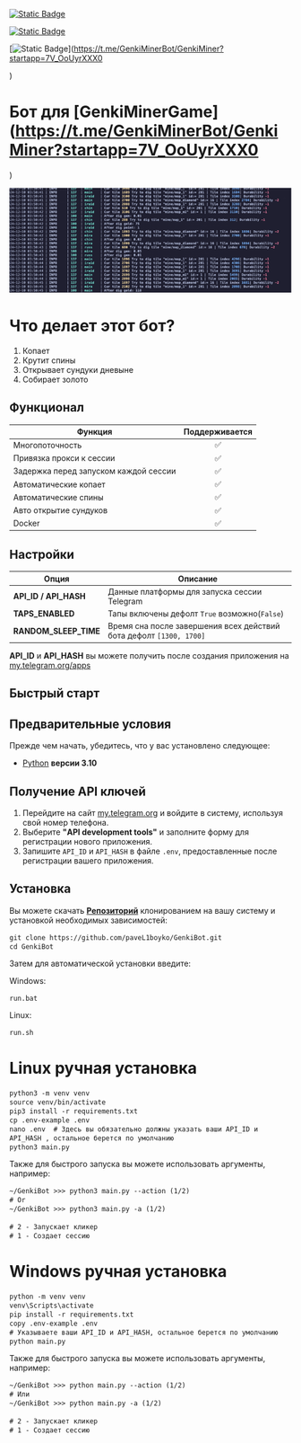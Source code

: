 [![Static Badge](https://img.shields.io/badge/Telegram-Channel-Link?style=for-the-badge&logo=Telegram&logoColor=white&logoSize=auto&color=blue)](https://t.me/hidden_coding)

[![Static Badge](https://img.shields.io/badge/Telegram-Chat-yes?style=for-the-badge&logo=Telegram&logoColor=white&logoSize=auto&color=blue)](https://t.me/hidden_codding_chat)

[![Static Badge](https://img.shields.io/badge/Telegram-Bot%20Link-Link?style=for-the-badge&logo=Telegram&logoColor=white&logoSize=auto&color=blue)](https://t.me/GenkiMinerBot/GenkiMiner?startapp=7V_OoUyrXXX0

)

# Бот для [GenkiMinerGame](https://t.me/GenkiMinerBot/GenkiMiner?startapp=7V_OoUyrXXX0
)

![image](.github/images/img_1.png)

# Что делает этот бот?
1. Копает
2. Крутит спины
3. Открывает сундуки дневыне
4. Собирает золото

## Функционал


| Функция                               | Поддерживается |
|---------------------------------------|:--------------:|
| Многопоточность                       |       ✅        |
| Привязка прокси к сессии              |       ✅        |
| Задержка перед запуском каждой сессии |       ✅        |
| Автоматические копает                 |       ✅        |
| Автоматические спины                  |       ✅        |
| Авто открытие сундуков                |       ✅        |
| Docker                                |       ✅        |

## Настройки

| Опция                   | Описание                                                                                  |
|-------------------------|-------------------------------------------------------------------------------------------|
| **API_ID / API_HASH**   | Данные платформы для запуска сессии Telegram                                              |
| **TAPS_ENABLED**        | Тапы включены дефолт `True` возможно(`False`)                                             |
| **RANDOM_SLEEP_TIME**   | Время сна после завершения всех действий бота дефолт `[1300, 1700]`                       |

**API_ID** и **API_HASH** вы можете получить после создания приложения
на [my.telegram.org/apps](https://my.telegram.org/apps)

## Быстрый старт
## Предварительные условия

Прежде чем начать, убедитесь, что у вас установлено следующее:

- [Python](https://www.python.org/downloads/) **версии 3.10**

## Получение API ключей

1. Перейдите на сайт [my.telegram.org](https://my.telegram.org) и войдите в систему, используя свой номер телефона.
2. Выберите **"API development tools"** и заполните форму для регистрации нового приложения.
3. Запишите `API_ID` и `API_HASH` в файле `.env`, предоставленные после регистрации вашего приложения.

## Установка

Вы можете скачать [**Репозиторий**](https://github.com/paveL1boyko/GenkiBot.git) клонированием на вашу систему и
установкой необходимых зависимостей:

```shell
git clone https://github.com/paveL1boyko/GenkiBot.git
cd GenkiBot
```

Затем для автоматической установки введите:

Windows:

```shell
run.bat
```

Linux:

```shell
run.sh
```

# Linux ручная установка

```shell
python3 -m venv venv
source venv/bin/activate
pip3 install -r requirements.txt
cp .env-example .env
nano .env  # Здесь вы обязательно должны указать ваши API_ID и API_HASH , остальное берется по умолчанию
python3 main.py
```

Также для быстрого запуска вы можете использовать аргументы, например:

```shell
~/GenkiBot >>> python3 main.py --action (1/2)
# Or
~/GenkiBot >>> python3 main.py -a (1/2)

# 2 - Запускает кликер
# 1 - Создает сессию
```

# Windows ручная установка

```shell
python -m venv venv
venv\Scripts\activate
pip install -r requirements.txt
copy .env-example .env
# Указываете ваши API_ID и API_HASH, остальное берется по умолчанию
python main.py
```

Также для быстрого запуска вы можете использовать аргументы, например:

```shell
~/GenkiBot >>> python main.py --action (1/2)
# Или
~/GenkiBot >>> python main.py -a (1/2)

# 2 - Запускает кликер
# 1 - Создает сессию
```
